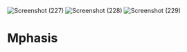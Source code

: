 ![Screenshot (227)](https://user-images.githubusercontent.com/64012913/130797928-e9e4dd8b-2d17-40bd-a13f-6813e1c4802c.png)
![Screenshot (228)](https://user-images.githubusercontent.com/64012913/130797954-33606d31-35a5-47da-824e-bb4638477612.png)
![Screenshot (229)](https://user-images.githubusercontent.com/64012913/130797966-065ee896-33d1-45f1-bf7c-a5299dd8a6a1.png)
# Mphasis
